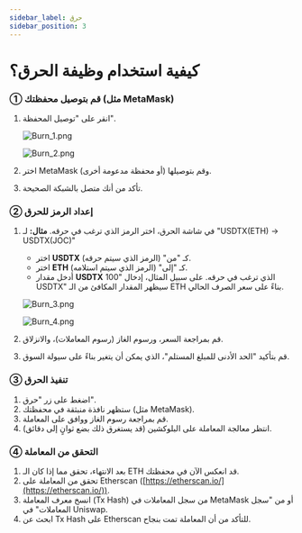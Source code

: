 ```yaml
---
sidebar_label: حرق
sidebar_position: 3
---
```


# كيفية استخدام وظيفة الحرق؟

### **① قم بتوصيل محفظتك (مثل MetaMask)**

1. انقر على "توصيل المحفظة".

    ![Burn_1.png](/img/docs/Burn_1.png)

    ![Burn_2.png](/img/docs/Burn_2.png)
    
2. اختر MetaMask (أو محفظة مدعومة أخرى) وقم بتوصيلها.
3. تأكد من أنك متصل بالشبكة الصحيحة.

### **② إعداد الرمز للحرق**

1. في شاشة الحرق، اختر الرمز الذي ترغب في حرقه.
   **مثال:** لـ "USDTX(ETH) → USDTX(JOC)"
   - اختر **USDTX** كـ "من" (الرمز الذي سيتم حرقه).
   - اختر **ETH** كـ "إلى" (الرمز الذي سيتم استلامه).
   - أدخل مقدار **USDTX** الذي ترغب في حرقه. على سبيل المثال، إدخال "100 USDTX" سيظهر المقدار المكافئ من الـ ETH بناءً على سعر الصرف الحالي.

    ![Burn_3.png](/img/docs/Burn_3.png)
    
    ![Burn_4.png](/img/docs/Burn_4.png)
   
2. قم بمراجعة السعر، ورسوم الغاز (رسوم المعاملات)، والانزلاق.
3. قم بتأكيد "الحد الأدنى للمبلغ المستلم"، الذي يمكن أن يتغير بناءً على سيولة السوق.

### **③ تنفيذ الحرق**

1. اضغط على زر "حرق".
2. ستظهر نافذة منبثقة في محفظتك (مثل MetaMask).
3. قم بمراجعة رسوم الغاز ووافق على المعاملة.
4. انتظر معالجة المعاملة على البلوكشين (قد يستغرق ذلك بضع ثوانٍ إلى دقائق).

### **④ التحقق من المعاملة**

1. بعد الانتهاء، تحقق مما إذا كان الـ ETH قد انعكس الآن في محفظتك.
2. تحقق من المعاملة على Etherscan ([https://etherscan.io/](https://etherscan.io/)).
3. انسخ معرف المعاملة (Tx Hash) من سجل المعاملات في MetaMask أو من "سجل المعاملات" في Uniswap.
4. ابحث عن Tx Hash على Etherscan للتأكد من أن المعاملة تمت بنجاح.